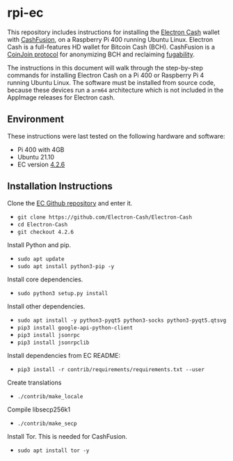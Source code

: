 # rpi-ec

This repository includes instructions for installing the [Electron Cash](https://electroncash.org/) wallet with [CashFusion](https://cashfusion.org/), on a Raspberry Pi 400 running Ubuntu Linux. Electron Cash is a full-features HD wallet for Bitcoin Cash (BCH). CashFusion is a [CoinJoin protocol](https://en.bitcoin.it/wiki/CoinJoin) for anonymizing BCH and reclaiming [fugability](https://www.investopedia.com/terms/f/fungibility.asp).

The instructions in this document will walk through the step-by-step commands for installing Electron Cash on a Pi 400 or Raspberry Pi 4 running Ubuntu Linux. The software must be installed from source code, because these devices run a `arm64` architecture which is not included in the AppImage releases for Electron cash.

## Environment

These instructions were last tested on the following hardware and software:

- Pi 400 with 4GB
- Ubuntu 21.10
- EC version [4.2.6](https://github.com/Electron-Cash/Electron-Cash/releases/tag/4.2.6)

## Installation Instructions

Clone the [EC Github repository](https://github.com/Electron-Cash/Electron-Cash) and enter it.

- `git clone https://github.com/Electron-Cash/Electron-Cash`
- `cd Electron-Cash`
- `git checkout 4.2.6`

Install Python and pip.

- `sudo apt update`
- `sudo apt install python3-pip -y`

Install core dependencies.

- `sudo python3 setup.py install`

Install other dependencies.

- `sudo apt install -y python3-pyqt5 python3-socks python3-pyqt5.qtsvg`
- `pip3 install google-api-python-client`
- `pip3 install jsonrpc`
- `pip3 install jsonrpclib`

Install dependencies from EC README:

- `pip3 install -r contrib/requirements/requirements.txt --user`

Create translations

- `./contrib/make_locale`

Compile libsecp256k1

- `./contrib/make_secp`

Install Tor. This is needed for CashFusion.

- `sudo apt install tor -y`
